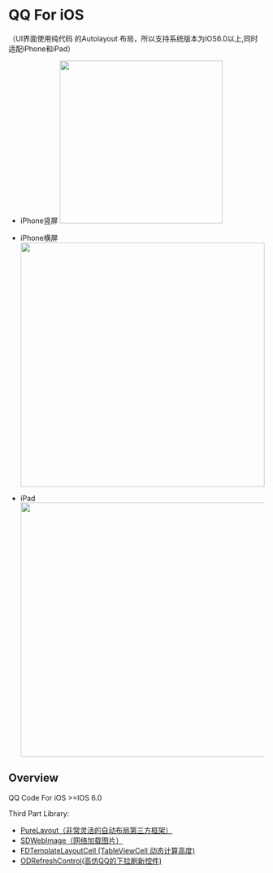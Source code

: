 # QQ For iOS
（UI界面使用纯代码 的Autolayout 布局，所以支持系统版本为IOS6.0以上,同时适配iPhone和iPad）
    
  - iPhone竖屏 <img src="https://github.com/weida-studio/QQ/blob/master/Sceenshots/screenShots-V.gif" width="320">


  - iPhone横屏 <img src="https://github.com/weida-studio/QQ/blob/master/Sceenshots/screenShots-H.gif" width="480">

  - iPad      <img src="https://github.com/weida-studio/QQ/blob/master/Sceenshots/screenShots-iPad.gif" width="500">


## Overview
QQ Code For iOS  >=IOS 6.0

Third Part Library:

- [PureLayout（非常灵活的自动布局第三方框架）](https://github.com/smileyborg/PureLayout)
- [SDWebImage（网络加载图片）](https://github.com/rs/SDWebImage)
- [FDTemplateLayoutCell (TableViewCell 动态计算高度)](https://github.com/forkingdog)
- [ODRefreshControl(高仿QQ的下拉刷新控件)](https://github.com/Sephiroth87/ODRefreshControl)




